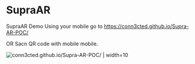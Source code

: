 # SupraAR
 SupraAR Demo
Using your mobile go to https://conn3cted.github.io/Supra-AR-POC/

OR 
Sacn QR code with mobile mobile. 

![conn3cted.github.io/Supra-AR-POC/ | width=10](https://conn3cted.github.io/Supra-AR-POC/Supra-AR-POC.png "conn3cted.github.io/Supra-AR-POC/")
